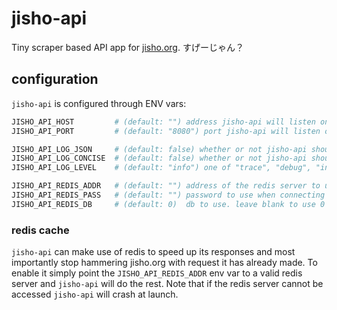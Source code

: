 # jisho-api

Tiny scraper based API app for [jisho.org](https://jisho.org). すげーじゃん？

## configuration 

``jisho-api`` is configured through ENV vars:


```bash
JISHO_API_HOST         # (default: "") address jisho-api will listen on. an empty string means all available interfaces/addresses
JISHO_API_PORT         # (default: "8080") port jisho-api will listen on

JISHO_API_LOG_JSON     # (default: false) whether or not jisho-api should log using a json format
JISHO_API_LOG_CONCISE  # (default: false) whether or not jisho-api should use 'concise logging' (reduces request log output)
JISHO_API_LOG_LEVEL    # (default: "info") one of "trace", "debug", "info", "warn", "error", "critical"

JISHO_API_REDIS_ADDR   # (default: "") address of the redis server to use. jisho-api will crash when this is configured but it cant connect.
JISHO_API_REDIS_PASS   # (default: "") password to use when connecting with the redis server. leave blank if no password is required
JISHO_API_REDIS_DB     # (default: 0)  db to use. leave blank to use 0 / the default db
```

### redis cache

``jisho-api`` can make use of redis to speed up its responses and most importantly stop hammering jisho.org with request it has already made.
To enable it simply point the ``JISHO_API_REDIS_ADDR`` env var to a valid redis server and ``jisho-api`` will do the rest. Note that if the redis
server cannot be accessed ``jisho-api`` will crash at launch.

